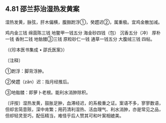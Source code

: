 ## 4.81 邵兰荪治湿热发黄案

湿热发黄，脉弦，肝木偏横，腹臌跗浮①，癸趱迟②，属重极。宜鸡金散加减。

鸡内金三钱 绵茵陈三钱 地鳖甲一钱五分 海金砂四钱（包） 沉香五分（冲） 厚朴一钱 香附二钱 地骷髅③三钱 原粒砂仁一钱 通草一钱五分 大腹绒三钱 四帖。

（《珍本医书集成 • 邵氏医案》）

〔注释〕

①跗浮：脚背浮肿。

②癸趱（zǎn）迟：指月经推后。

③地骷髅：即萝卜老根。能利水消肿除积。

〔评按〕湿热发黄，鼓胀足肿，血滞经迟，的系极重之证。案语不多，寥寥数语，但却言简意赅，深中肯繁；用药清利湿热、活血理气、利水消肿，亦是常见之品，但却轻灵至巧，配伍精当，难怪乎后人赞其可和叶案相媲美。

